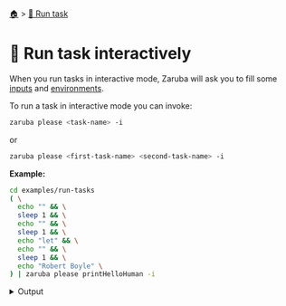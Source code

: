 <!--startTocHeader-->
[🏠](../README.md) > [🏃 Run task](README.md)
# 🏓 Run task interactively
<!--endTocHeader-->

When you run tasks in interactive mode, Zaruba will ask you to fill some [inputs](../core-concepts/task/task-inputs.md) and [environments](../core-concepts/task/task-envs/README.md).

To run a task in interactive mode you can invoke:

```bash
zaruba please <task-name> -i
```

or

```bash
zaruba please <first-task-name> <second-task-name> -i
```

__Example:__

<!--startCode-->
```bash
cd examples/run-tasks
( \
  echo "" && \
  sleep 1 && \
  echo "" && \
  sleep 1 && \
  echo "let" && \
  echo "" && \
  sleep 1 && \
  echo "Robert Boyle" \
) | zaruba please printHelloHuman -i
```
 
<details>
<summary>Output</summary>
 
```````
💀 Load additional value file
Search: █
? Do you want to load additional value file?: 
  ▸ 🏁 No
    📝 Yes
Search: █? Do you want to load additional value file?:   ▸ 🏁 No    📝 Yes✔ 🏁 No
💀 Load additional env
Search: █
? Do you want to load additional env?: 
  ▸ 🏁 No
    📝 Yes, from file
    📝 Yes, manually
Search: █? Do you want to load additional env?:   ▸ 🏁 No    📝 Yes, from file    📝 Yes, manually✔ 🏁 No
💀 1 of 1) humanName
Search: █
? Your name: 
  ▸ human
    Let me type it!
Search: l█? Your name:   ▸ Let me type it!Search: le█? Your name:   ▸ Let me type it!Search: let█? Your name:   ▸ Let me type it!Search: let█? Your name:   ▸ Let me type it!✔ Let me type it!
✔ Your name: █
✔ Your name: █
Your name: 
💀 🔎 Job Starting...
         Elapsed Time: 1.661µs
         Current Time: 09:19:27
💀 🏁 Run 🍏 'printHelloHuman' command on /home/gofrendi/zaruba/docs/examples/run-tasks
💀    🚀 printHelloHuman      🍏 09:19:27.082 hello
💀 🎉 Successfully running 🍏 'printHelloHuman' command
💀 🔎 Job Running...
         Elapsed Time: 102.150842ms
         Current Time: 09:19:27
💀 🎉 🎉🎉🎉🎉🎉🎉🎉🎉🎉🎉🎉
💀 🎉 Job Complete!!! 🎉🎉🎉
💀 🔥 Terminating
💀 🔎 Job Ended...
         Elapsed Time: 213.090901ms
         Current Time: 09:19:27
zaruba please printHelloHuman  -v 'humanName='
```````
</details>
<!--endCode-->


<!--startTocSubTopic-->
<!--endTocSubTopic-->